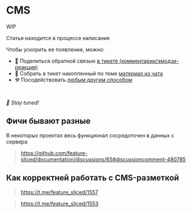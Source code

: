 # CMS

WIP

Статья находится в процессе написания

Чтобы ускорить ее появление, можно:

* 📢 Поделиться обратной связью [в тикете (комментарии/эмодзи-реакция)](https://github.com/feature-sliced/documentation/issues/172)
* 💬 Собрать в тикет накопленный по теме [материал из чата](https://t.me/feature_sliced)
* ⚒️ Посодействовать [любым другим способом](https://github.com/feature-sliced/documentation/blob/master/CONTRIBUTING.md)

<br />

*🍰 Stay tuned!*

## Фичи бывают разные[​](#features-may-be-different "Прямая ссылка на этот заголовок")

В некоторых проектах весь функционал сосредоточен в данных с сервера

> <https://github.com/feature-sliced/documentation/discussions/65#discussioncomment-480785>

## Как корректней работать с CMS-разметкой[​](#how-to-work-more-correctly-with-cms-markup "Прямая ссылка на этот заголовок")

> <https://t.me/feature_sliced/1557>

> <https://t.me/feature_sliced/1553>
